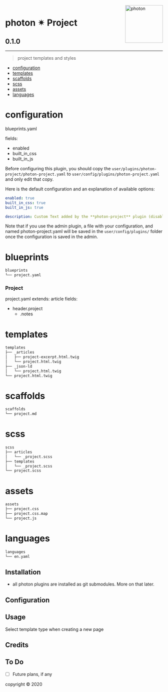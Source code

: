 <a href="https://photon-platform.net/">
    <img src="https://photon-platform.net/user/images/photon-logo-banner.png" alt="photon" title="photon" align="right" height="120" />
</a>


# photon ✴ Project

## 0.1.0

---


> project templates and styles

- [configuration](#configuration)
- [templates](#templates)
- [scaffolds](#scaffolds)
- [scss](#scss)
- [assets](#assets)
- [languages](#languages)

# configuration
blueprints.yaml

fields:
- enabled
- built_in_css
- built_in_js

Before configuring this plugin, you should copy the `user/plugins/photon-project/photon-project.yaml` to `user/config/plugins/photon-project.yaml` and only edit that copy.

Here is the default configuration and an explanation of available options:

```yaml
enabled: true
built_in_css: true
built_in_js: true

description: Custom Text added by the **photon-project** plugin (disable plugin to remove)
```

Note that if you use the admin plugin, a file with your configuration, and named photon-project.yaml will be saved in the `user/config/plugins/` folder once the configuration is saved in the admin.


# blueprints

```sh
blueprints
└── project.yaml
```

### Project
project.yaml
extends: article
fields:
- header.project
  - .notes

# templates

```sh
templates
├── _articles
│   ├── project-excerpt.html.twig
│   └── project.html.twig
├── _json-ld
│   └── project.html.twig
└── project.html.twig
```

# scaffolds

```sh
scaffolds
└── project.md
```

# scss

```sh
scss
├── articles
│   └── _project.scss
├── templates
│   └── _project.scss
└── project.scss
```

# assets

```sh
assets
├── project.css
├── project.css.map
└── project.js
```

# languages

```sh
languages
└── en.yaml
```


## Installation

- all photon plugins are installed as git submodules. More on that later.



## Configuration


## Usage

Select template type when creating a new page

## Credits


## To Do

- [ ] Future plans, if any


copyright &copy; 2020
